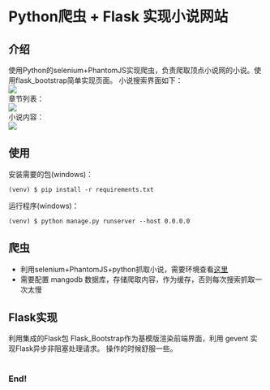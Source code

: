 # Python爬虫 + Flask 实现小说网站
介绍
----
使用Python的selenium+PhantomJS实现爬虫，负责爬取顶点小说网的小说。使用flask_bootstrap简单实现页面。
小说搜索界面如下：<br>
<img src="https://github.com/Blackyukun/dingdian/blob/last/assets/img/peitu1.jpg" name="peitu1"><br>
章节列表：<br>
<img src="https://github.com/Blackyukun/dingdian/blob/last/assets/img/peitu2.jpg" name="peitu2"><br>
小说内容：<br>
<img src="https://github.com/Blackyukun/dingdian/blob/last/assets/img/peitu.jpg" name="peitu"><br>

使用
----
安装需要的包(windows)：<br>
```
(venv) $ pip install -r requirements.txt
```

运行程序(windows)：<br>
```
(venv) $ python manage.py runserver --host 0.0.0.0
```

爬虫
----
<ul>
	<li>
		利用selenium+PhantomJS+python抓取小说，需要环境查看<a href="https://github.com/Blackyukun/dingdian">这里</a>
	</li>
	<li>
		需要配置 mangodb 数据库，存储爬取内容，作为缓存，否则每次搜索抓取一次太慢
	</li>
</ul>

Flask实现
----
利用集成的Flask包 Flask_Bootstrap作为基模版渲染前端界面，利用 gevent 实现Flask异步非阻塞处理请求。
操作的时候舒服一些。
<br><br>
<h3>End!</h3>

